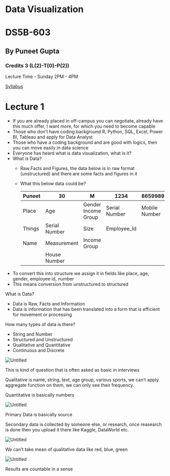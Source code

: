 # Data Visualization

# DS5B-603

## By Puneet Gupta

### Credits 3 (L(2)-T(0)-P(2))

Lecture Time - Sunday 2PM - 4PM

[Syllabus](Data%20Visualization%203471e1f7923d470cbd2dc9b5e56da09e/Syllabus%20c0b562e98f4347128bebd698124b9713.md)

# **Lecture 1**

- If you are already placed in off-campus you can negotiate, already have this much offer, I want more, for which you need to become capable
- Those who don’t have coding background R, Python, SQL, Excel, Power BI, Tableau and apply for Data Analyst
- Those who have a coding background and are good with logics, then you can move easily in data science
- Everyone has heard what is data visualization, what is it?
- What is Data?
    - Raw Facts and Figures, the data below is in raw format (unstructured) and there are some facts and figures in it
    - What this below data could be?
        
        
        | Puneet | 30 | M | 1234 | 865998939 |
        | --- | --- | --- | --- | --- |
        | Place | Age | Gender Income Group | Serial Number | Mobile Number |
        | Things | Serial Number | Size | Employee_Id |  |
        | Name | Measurement | Income Group |  |  |
        |  | House Number |  |  |  |
- To convert this into structure we assign it in fields like place, age, gender, employee id, number
- This means conversion from unstructured to structured

What is Data?

- Data is Raw, Facts and Information
- Data is information that has been translated into a form that is efficient for movement or processing

How many types of data is there?

- String and Number
- Structured and Unstructured
- Qualitative and Quantitative
- Continuous and Discrete

![Untitled](Data%20Visualization%203471e1f7923d470cbd2dc9b5e56da09e/Untitled.png)

This is kind of question that is often asked as basic in interviews

Qualitative is name, string, text, age group, various sports, we can’t apply aggregate function on them, we can only see their frequency.

Quantitative is basically numbers

![Untitled](Data%20Visualization%203471e1f7923d470cbd2dc9b5e56da09e/Untitled%201.png)

Primary Data is basically source

Secondary data is collected by someone else, or research, once reasearch is done then you upload it there like Kaggle, DataWorld etc.

![Untitled](Data%20Visualization%203471e1f7923d470cbd2dc9b5e56da09e/Untitled%202.png)

We can’t take mean of qualitative data like red, blue, green

![Untitled](Data%20Visualization%203471e1f7923d470cbd2dc9b5e56da09e/Untitled%203.png)

Results are countable in a sense